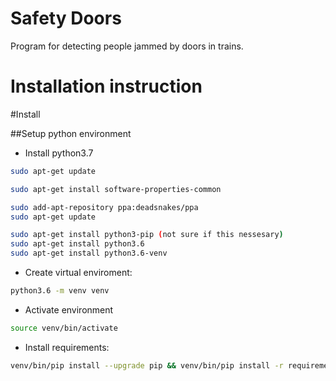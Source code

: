 # Safety Doors

Program for detecting people jammed by doors in trains.

# Installation instruction

#Install

##Setup python environment

* Install python3.7

```bash
sudo apt-get update

sudo apt-get install software-properties-common

sudo add-apt-repository ppa:deadsnakes/ppa
sudo apt-get update

sudo apt-get install python3-pip (not sure if this nessesary)
sudo apt-get install python3.6
sudo apt-get install python3.6-venv
```

* Create virtual enviroment:
```bash
python3.6 -m venv venv
```
* Activate environment
```bash
source venv/bin/activate
```
* Install requirements:
```bash
venv/bin/pip install --upgrade pip && venv/bin/pip install -r requirements.txt
```




